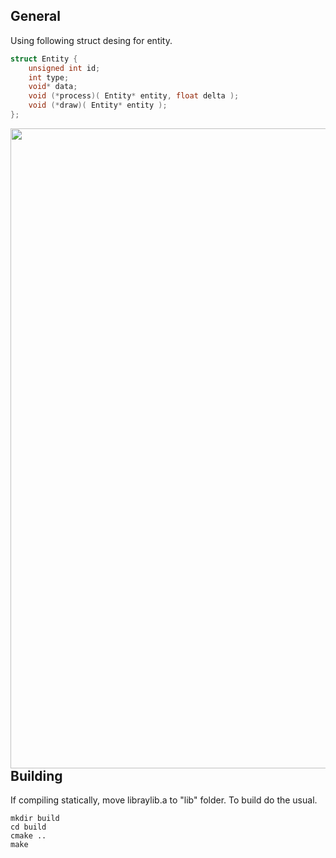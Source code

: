 ## General

Using following struct desing for entity.

```C
struct Entity {
	unsigned int id;
	int type;
	void* data;
	void (*process)( Entity* entity, float delta );
	void (*draw)( Entity* entity );
};
```

<img align="left" src="https://github.com/nullstare/Raylib_Simple_Entity_System/screenshot.png" width="1024px">

## Building

If compiling statically, move libraylib.a to "lib" folder. To build do the usual.

```
mkdir build
cd build
cmake ..
make
```
